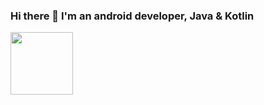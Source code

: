 ### Hi there 👋 I'm an android developer, Java & Kotlin

<img src="https://github.com/JoelKanyi/JoelKanyi/blob/master/Digital__Design_110-512.png" width="100"/>


